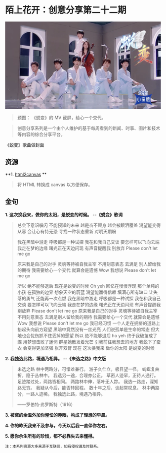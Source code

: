 # 陌上花开：创意分享第二十二期

![base](../images/old_images/tuibian.png)

> 题图： 《蜕变》的 MV 截屏，给心一个交代。

> 创意分享系列是一个由个人维护的基于每周看到的新闻、时事、图片和技术等内容的综合分享平台。

《蜕变》歌曲做封面

## 资源

**1. [html2canvas](https://html2canvas.hertzen.com/) **

> 将 HTML 转换成 canvas 以方便保存。


## 金句

**1. 这次换我来，做你的太阳，是蜕变的时候。 --《蜕变》歌词**

> 总会下意识躲闪
> 不能预知的未来
> 越是奋不顾身
> 越会被眼泪覆盖
> 渴望能变得从容
> 会让心有恃无恐
> 寻找一种状态重新
> 对明天期盼
>
> 我在黑暗中游走
> 呼吸都是一种试探
> 我在和我自己交谈
> 要怎样可以飞向云端
> 我走在梦的边缘
> 曙光正在天边闪现
> 有声音提醒我
> 别放弃
> Please don't let me go
>
> 原来我是自己的对手
> 灵魂等待被自我主宰
> 不用刻意表态
> 去满足
> 别人留给我的期待
> 我需要给心一个交代
> 就算会是遗憾
> Wow
> 我想说
> Please don't let me go
> 
> 所以 绝不能够退后
> 现在是蜕变的时候
> Oh yeh
> 回忆在慢慢浮现
> 那个单纯的小孩
> 在孤独的边界
> 想象天空的蔚蓝
> 渴望能赢得信赖
> 填满心所有缺口
> 让失落的勇气
> 还能再一次点燃
> 我在黑暗中游走
> 呼吸都是一种试探
> 我在和我自己交谈
> 要怎样可以飞向云端
> 我走在梦的边缘
> 曙光正在天边闪现
> 有声音提醒我
> 别放弃
> Please don't let me go
> 原来我是自己的对手
> 灵魂等待被自我主宰
> 不用刻意表态
> 去满足别人留给我的期待
> 我需要给心一个交代
> 就算会是遗憾
> Wow
> 我想说
> Please don't let me go
> 我已经习惯
> 一个人走在拥挤的道路上
> 抬起头向前方窥望
> 黑暗中竟然没有一丝光亮
> 人们说孤单是生命的常态
> 但大地也会忧伤抓不住丢掉的愿望
> 所以
> 绝不能够退后 ho yeh
> 终于我破茧成了蝶
> 用梦想击败了迷惘
> 群星她散发着光芒
> 引我前往我想去的地方
> 我蜕下了蚕衣
> 会变得更加坚强
> 张开双臂
> 现在
> 这次换我来
> 做你的太阳
> 是蜕变的时候

**2. 我独选此路，境遇乃相异。 --《未选之路》中文版**

> 未选之路
> 林中两路分，可惜难兼行。
> 游子久伫立，极目望一径。
> 蜿蜒复曲折，隐于丛林中。
> 我选另一途，合理亦公正。
> 草密人迹罕，正待人通行。
> 足迹踏过处，两路皆相同。
> 两路林中伸，落叶无人踪。
> 我选一路走，深知路无穷。
> 我疑从今后，能否转回程。
> 数十年之后，谈起常叹息。
> 林中两路分，一路人迹稀。
> 我独选此路，境遇乃相异。
> 
> ——罗伯特·弗罗斯特（1916）


**3. 被窝的余温外加你惺忪的睡眼，构成了理想的早晨。**

**4. 你的昨天我来不及参与，今天以后我一直伴你左右。**

**5. 愿你余生所有的珍惜，都不必靠失去来懂得。**


```
注：本系列资源大多来源于互联网，如有侵权请及时联系。
```
